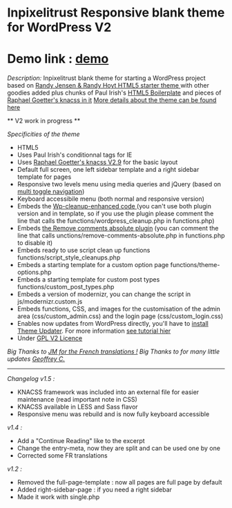 Inpixelitrust Responsive blank theme for WordPress V2
==============================

Demo link : <a href="http://www.inpixelitrust.fr/blank-responsive"> demo </a>
==============================

*Description:*
Inpixelitrust blank theme for starting a WordPress project based on <a href="http://randyjensenonline.com/thoughts/handcrafted-wp-starter-theme/">Randy Jensen & Randy Hoyt HTML5 starter theme </a> with other goodies added plus chunks of Paul Irish's <a href="http://html5boilerplate.com/">HTML5 Boilerplate</a> and pieces of <a href="http://knacss.com/">Raphael Goetter's knacss in it</a>
<a href="http://www.inpixelitrust.fr/blog/en/inpixelitrust-responsive-blank-theme-wordpress/">More details about the theme can be found here</a>

** V2 work in progress ** 


*Specificities of the theme*

* HTML5
* Uses Paul Irish's conditionnal tags for IE
* Uses <a href="http://knacss.com/">Raphael Goetter's knacss  V2.9</a> for the basic layout
* Default full screen, one left sidebar template and a right sidebar template for pages
* Responsive two levels menu using media queries and jQuery (based on <a href="http://codepen.io/bradfrost/full/qwJvF">multi toggle navigation</a>)
* Keyboard accessibile menu (both normal and responsive version)
* Embeds the <a href="https://github.com/inpixelitrust/WP-cleanup-enhanced">Wp-cleanup-enhanced code </a> (you can't use both plugin version and in template, so if you use the plugin please comment the line that calls the functions/wordpress_cleanup.php in functions.php)
* Embeds <a href="http://wpengineer.com/2230/removing-comments-absolutely-wordpress/">the Remove comments absolute plugin</a> (you can comment the line that calls unctions/remove-comments-absolute.php in functions.php to disable it)
* Embeds ready to use script clean up functions functions/script_style_cleanups.php
* Embeds a starting template for a custom option page functions/theme-options.php
* Embeds a starting template for custom post types functions/custom_post_types.php
* Embeds a version of modernizr, you can change the script in js/modernizr.custom.js
* Embeds functions, CSS, and images for the customisation of the admin area (css/custom_admin.css) and the login page (css/custom_login.css)
* Enables now updates from WordPress directly, you'll have to <a href="http://wordpress.org/extend/plugins/theme-updater/">install Theme Updater</a>. For more information <a href="http://www.disruptiveconversations.com/2012/02/how-to-auto-update-wordpress-custom-themes-using-github.html">see tutorial hier </a>
* Under <a href="http://wordpress.org/about/gpl/">GPL V2 Licence</a>

*Big Thanks to <a href="http://jmperso.eu/howdy">JM for the French translations !</a>*
*Big Thanks to for many little updates <a href="http://www.creativejuiz.fr/blog/">Geoffrey C.</a>*

----------------------------------------------------


*Changelog*
*v1.5 :* 
* KNACSS framework was included into an external file for easier maintenance (read important note in CSS)
* KNACSS available in LESS and Sass flavor
* Responsive menu was rebuild and is now fully keyboard accessible


*v1.4 :* 
* Add a "Continue Reading" like to the excerpt
* Change the entry-meta, now they are split and can be used one by one
* Corrected some FR translations


*v1.2 :* 
* Removed the full-page-template : now all pages are full page by default
* Added right-sidebar-page : if you need a right sidebar
* Made it work with single.php 
